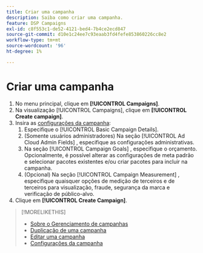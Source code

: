 ```yaml
---
title: Criar uma campanha
description: Saiba como criar uma campanha.
feature: DSP Campaigns
exl-id: c8f553c1-de52-4121-bed4-7b4ce2ecd847
source-git-commit: d10e1c24ee7c93eaab3fd4fefe853860226cc8e2
workflow-type: tm+mt
source-wordcount: '96'
ht-degree: 1%

---
```


# Criar uma campanha

1. No menu principal, clique em **[!UICONTROL Campaigns]**.
1. Na visualização [!UICONTROL Campaigns], clique em **[!UICONTROL Create campaign]**.
1. Insira as [configurações da campanha](campaign-settings.md):
   1. Especifique o [!UICONTROL Basic Campaign Details].
   1. (Somente usuários administradores) Na seção [!UICONTROL Ad Cloud Admin Fields] , especifique as configurações administrativas.
   1. Na seção [!UICONTROL Campaign Goals] , especifique o orçamento. Opcionalmente, é possível alterar as configurações de meta padrão e selecionar pacotes existentes e/ou criar pacotes para incluir na campanha.
   1. (Opcional) Na seção [!UICONTROL Campaign Measurement] , especifique quaisquer opções de medição de terceiros e de terceiros para visualização, fraude, segurança da marca e verificação de público-alvo.
1. Clique em **[!UICONTROL Create Campaign]**.

>[!MORELIKETHIS]
>
>* [Sobre o Gerenciamento de campanhas](campaign-about.md)
>* [Duplicação de uma campanha](campaign-duplicate.md)
>* [Editar uma campanha](campaign-edit.md)
>* [Configurações da campanha](campaign-settings.md)

